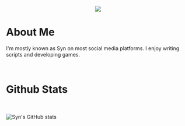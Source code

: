 <p align="center">
  <img src="https://capsule-render.vercel.app/api?text=Hey%20Everyone!%20👋&animation=fadeIn&type=waving&color=8c51ff&fontColor=ffffff&height=130"/>
</p>

# About Me

I'm mostly known as Syn on most social media platforms. I enjoy writing scripts and developing games.

<br>

# Github Stats
<br>

![Syn's GitHub stats](https://github-readme-stats.vercel.app/api?username=syn4767&show_icons=true&theme=synthwave)
